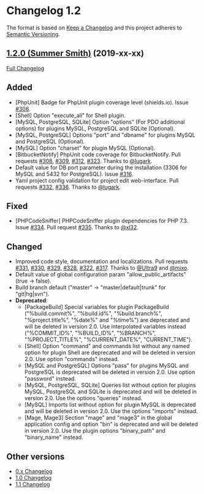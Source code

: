 Changelog 1.2
=============

The format is based on [Keep a Changelog](http://keepachangelog.com/en/1.0.0/) and this project adheres to 
[Semantic Versioning](http://semver.org/spec/v2.0.0.html).


## [1.2.0 (Summer Smith)](https://github.com/php-censor/php-censor/tree/1.2.0) (2019-xx-xx)

[Full Changelog](https://github.com/php-censor/php-censor/compare/1.1.4...1.2.0)

Added
-----

- [PhpUnit] Badge for PhpUnit plugin coverage level (shields.io). Issue [#306](https://github.com/php-censor/php-censor/issues/306).
- [Shell] Option "execute_all" for Shell plugin.
- [MySQL, PostgreSQL, SQLite] Option "options" (For PDO additional options) for plugins MySQL, PostgreSQL and SQLite (Optional).
- [MySQL, PostgreSQL] Options "port" and "dbname" for plugins MySQL and PostgreSQL (Optional).
- [MySQL] Option "charset" for plugin MySQL (Optional).
- [BitbucketNotify] PhpUnit code coverage for BitbucketNotify. Pull requests [#308](https://github.com/php-censor/php-censor/pull/308), [#309](https://github.com/php-censor/php-censor/pull/309), [#312](https://github.com/php-censor/php-censor/pull/312), [#323](https://github.com/php-censor/php-censor/pull/323). Thanks to 
[@lugark](https://github.com/lugark).
- Default value for DB port parameter during the installation (3306 for MySQL and 5432 for PostgreSQL). Issue [#316](https://github.com/php-censor/php-censor/issues/316).
- Yaml project config validation for project edit web-interface. Pull requests [#332](https://github.com/php-censor/php-censor/pull/332), [#336](https://github.com/php-censor/php-censor/pull/336). Thanks to 
[@lugark](https://github.com/lugark).

Fixed
-----

- [PHPCodeSniffer] PHPCodeSniffer plugin dependencies for PHP 7.3. Issue [#334](https://github.com/php-censor/php-censor/issues/334). Pull request [#335](https://github.com/php-censor/php-censor/pull/335). Thanks to [@xl32](https://github.com/xl32).

Changed
-------

- Improved code style, documentation and localizations. Pull requests [#331](https://github.com/php-censor/php-censor/pull/331), [#330](https://github.com/php-censor/php-censor/pull/330), [#329](https://github.com/php-censor/php-censor/pull/329), [#328](https://github.com/php-censor/php-censor/pull/328), [#322](https://github.com/php-censor/php-censor/pull/322), [#317](https://github.com/php-censor/php-censor/pull/317). Thanks to 
[@Ultra9](https://github.com/Ultra9) and [@mixo](https://github.com/mixo).
- Default value of global configuration param "allow_public_artifacts" (true -> false).
- Build branch default ("master" -> "master|default|trunk" for "git|hg|svn").
- **Deprecated**:
    - [PackageBuild] Special variables for plugin PackageBuild ("%build.commit%", "%build.id%", "%build.branch%", "%project.title%", "%date%" and "%time%") are deprecated and will be deleted in version 2.0. Use interpolated variables instead ("%COMMIT_ID%", "%BUILD_ID%", "%BRANCH%", "%PROJECT_TITLE%", "%CURRENT_DATE%", "CURRENT_TIME").
    - [Shell] Option "command" and commands list without any named option for plugin Shell are deprecated and will be deleted in version 2.0. Use option "commands" instead.
    - [MySQL and PostgreSQL] Options "pass" for plugins MySQL and PostgreSQL is deprecated will be deleted in version 2.0. Use option "password" instead.
    - [MySQL, PostgreSQL, SQLite] Queries list without option for plugins MySQL, PostgreSQL and SQLite is deprecated and will be deleted in version 2.0. Use the options "queries" instead.
    - [MySQL] Imports list without option for plugin MySQL is deprecated and will be deleted in version 2.0. Use the options "imports" instead.
    - [Mage, Mage3] Section "mage" and "mage3" in the global application config and option "bin" is deprecated and will be deleted in version 2.0. Use the plugin options "binary_path" and "binary_name" instead.


## Other versions

- [0.x Changelog](/docs/CHANGELOG_0.x.md)
- [1.0 Changelog](/docs/CHANGELOG_1.0.md)
- [1.1 Changelog](/docs/CHANGELOG_1.1.md)
